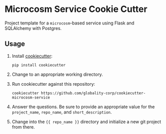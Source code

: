 # Microcosm Service Cookie Cutter

Project template for a `microcosm`-based service using Flask and SQLAlchemy with Postgres.

## Usage

 1. Install [cookiecutter](https://github.com/audreyr/cookiecutter):

        pip install cookiecutter

 2. Change to an appropriate working directory.

 3. Run cookiecutter against this repository:

        cookiecutter https://github.com/globality-corp/cookiecutter-microcosm-service

 4. Answer the questions. Be sure to provide an appropriate value for the `project_name`,
    `repo_name`, and `short_description`.

 5. Change into the `{{ repo_name }}` directory and initialize a new git project from there.
